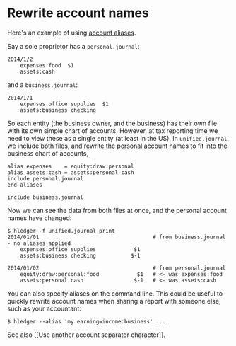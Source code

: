 # Rewrite account names

Here's an example of using [account aliases](http://hledger.org/manual.html#account-aliases).

Say a sole proprietor has a `personal.journal`:
```journal
2014/1/2
    expenses:food  $1
    assets:cash
```

and a `business.journal`:
```journal
2014/1/1
    expenses:office supplies  $1
    assets:business checking
```

So each entity (the business owner, and the business) has their own file with its own simple chart of accounts.
However, at tax reporting time we need to view these as a single entity (at least in the US).
In `unified.journal`, we include both files, and rewrite the personal
account names to fit into the business chart of accounts,
```journal
alias expenses    = equity:draw:personal
alias assets:cash = assets:personal cash
include personal.journal
end aliases

include business.journal
```

Now we can see the data from both files at once, and the personal account names have changed:
```shell
$ hledger -f unified.journal print
2014/01/01                                    # from business.journal - no aliases applied
    expenses:office supplies            $1
    assets:business checking           $-1

2014/01/02                                    # from personal.journal
    equity:draw:personal:food            $1   # <- was expenses:food
    assets:personal cash                $-1   # <- was assets:cash
```

You can also specify aliases on the command line. This could be useful to
quickly rewrite account names when sharing a report with someone else, such as
your accountant:
```shell
$ hledger --alias 'my earning=income:business' ...
```

See also [[Use another account separator character]].
